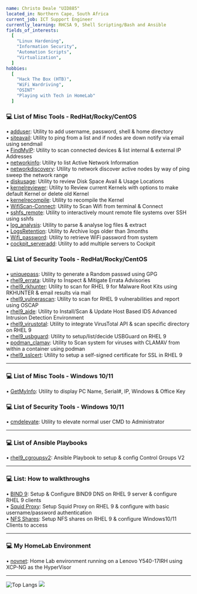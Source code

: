 ```yaml
name: Christo Deale "UID885"
located_in: Northern Cape, South Africa
current_job: ICT Support Engineer
currently_learning: RHCSA 9, Shell Scripting/Bash and Ansible
fields_of_interests:
  [
    "Linux Hardening",
    "Information Security",
    "Automation Scripts",
    "Virtualization",
  ]
hobbies: 
  [
    "Hack The Box (HTB)", 
    "WiFi Wardriving",
    "OSINT" 
    "Playing with Tech in HomeLab"
  ]
```
### 💻 List of Misc Tools - RedHat/Rocky/CentOS
• [adduser](https://github.com/uid885/adduser/blob/main/adduser.sh): Utility to add username, password, shell & home directory <br>
• [siteavail](https://github.com/uid885/siteavail/blob/main/siteavail.sh): Utility to ping from a list and if nodes are down notify via email using sendmail <br>
• [FindMyIP](https://github.com/uid885/FindMyIP/blob/main/FindMyIP.sh): Utility to scan connected devices & list internal & external IP Addresses <br>
• [networkinfo](https://github.com/uid885/networkinfo/blob/main/networkinfo.sh): Utility to list Active Network Information <br>
• [networkdiscovery](https://github.com/uid885/networkdiscovery/blob/main/networkdiscovery.sh): Utility to network discover active nodes by way of ping sweep the network range <br>
• [diskusage](https://github.com/uid885/diskusage/blob/main/diskusage.sh): Utility to review Disk Space Avail & Usage Locations <br>
• [kernelreviewer](https://github.com/uid885/kernelreviewer/blob/main/kernelreviewer.sh): Utility to Review current Kernels with options to make default Kernel or delete old Kernel <br>
• [kernelrecompile](https://github.com/uid885/kernelrecompile/blob/main/kernelrecompile.sh): Utility to recompile the Kernel <br>
• [WifiScan-Connect](https://github.com/uid885/WifiScan-Connect/blob/main/WifiScan-Connect.sh): Utility to Scan Wifi from terminal & Connect <br>
• [sshfs_remote](https://github.com/uid885/sshfs_remote/blob/main/sshfs_remote.sh): Utility to interactively mount remote file systems over SSH using sshfs <br>
• [log_analysis](https://github.com/uid885/log_analysis/blob/main/log_analysis.sh): Utility to parse & analyse log files & extract <br>
• [LogsRetention](https://github.com/uid885/LogsRetention/blob/main/LogsRetention.sh): Utility to Archive logs older than 3months <br>
• [Wifi_password](https://github.com/uid885/Wifi_password/blob/main/Wifi_password.sh): Utility to retrieve WiFi password from system <br>
• [cockpit_serveradd](https://github.com/uid885/cockpit_serversadd/blob/main/cockpit_serveradd.sh): Utility to add multiple servers to Cockpit<br>

### 💻 List of Security Tools - RedHat/Rocky/CentOS
• [uniquepass](https://github.com/uid885/uniquepass/blob/main/uniquepass.sh):  Utility to generate a Random passwd using GPG <br>
• [rhel9_errata](https://github.com/uid885/rhel9_errata/blob/main/rhel9_errata.sh): Utility to Inspect & Mitigate Errata Advisories <br>
• [rhel9_rkhunter](https://github.com/uid885/rhel9_rkhunter/blob/main/rhel9_rkhunter.sh): Utility to scan for RHEL 9 for Malware Root Kits using RKHUNTER & email results via mail <br>
• [rhel9_vulnerascan](https://github.com/uid885/rhel9_vulnerascan/blob/main/rhel9_vulnerascan.sh): Utility to scan for RHEL 9 vulnerabilities and report using OSCAP <br>
• [rhel9_aide](https://github.com/uid885/rhel9_aide/blob/main/rhel9_aide.sh): Utility to Install/Scan & Update Host Based IDS Advanced Intrusion Detection Environment <br>
• [rhel9_virustotal](https://github.com/uid885/rhel9_virustotal/blob/main/rhel9_virustotal.sh): Utility to integrate VirusTotal API & scan specific directory on RHEL 9 <br>
• [rhel9_usbguard](https://github.com/uid885/rhel9_usbguard/blob/main/rhel9_usbguard.sh): Utility to setup/list/decide USBGuard on RHEL 9 <br>
• [podman_clamav](https://github.com/uid885/podman_clamav/blob/main/podman_clamav.sh): Utility to Scan system for viruses with CLAMAV from within a container using podman <br>
• [rhel9_sslcert](https://github.com/uid885/rhel9_sslcert/blob/main/rhel9_sslcert.sh): Utility to setup a self-signed certificate for SSL in RHEL 9 <br>
* * * * *
### 💻 List of Misc Tools - Windows 10/11
• [GetMyInfo](https://github.com/uid885/GetMyInfo/blob/main/GetMyInfo.bat): Utility to display PC Name, Serial#, IP, Windows & Office Key

### 💻 List of Security Tools - Windows 10/11
• [cmdelevate](https://github.com/uid885/cmdelevate/blob/main/cmdelevate.bat): Utility to elevate normal user CMD to Administrator <br>
* * * * *
### 💻 List of Ansible Playbooks
• [rhel9_cgroupsv2](https://github.com/uid885/rhel9_cgroupsv2/blob/main/rhel9_cgroupsv2.yml): Ansible Playbook to setup & config Control Groups V2
* * * * *
### 💻 List: How to walkthroughs
• [BIND 9](https://github.com/uid885/Setup-Bind9/blob/main/Bind9.md): Setup & Configure BIND9 DNS on RHEL 9 server & configure RHEL 9 clients <br>
• [Squid Proxy](https://github.com/uid885/SquidProxy/blob/main/squid.md): Setup Squid Proxy on RHEL 9 & configure with basic username/password authentication <br>
• [NFS Shares](https://github.com/uid885/NFS_shares/blob/main/NFS_shares.md): Setup NFS shares on RHEL 9 & configure Windows10/11 Clients to access <br>
* * * * *
### 💻 My HomeLab Environment
• [novnet](https://github.com/uid885/novnet/blob/main/novnet.md): Home Lab environment running on a Lenovo Y540-17IRH using XCP-NG as the HyperVisor
* * * * *
![Top Langs](https://github-readme-stats.vercel.app/api/top-langs/?username=uid885&layout=compact)
<a href="https://wigle.net">
<img border="0" src="https://wigle.net/bi/PRKw7JjzLNBm+3oDkWsfzQ.png">
</a>
